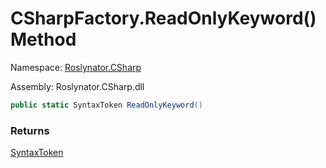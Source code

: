 # CSharpFactory\.ReadOnlyKeyword\(\) Method

Namespace: [Roslynator.CSharp](../../README.md)

Assembly: Roslynator\.CSharp\.dll

```csharp
public static SyntaxToken ReadOnlyKeyword()
```

### Returns

[SyntaxToken](https://docs.microsoft.com/en-us/dotnet/api/microsoft.codeanalysis.syntaxtoken)

